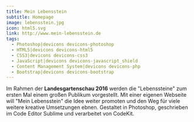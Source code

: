 ```yaml
---
title: Mein Lebensstein
subtitle: Homepage
image: lebensstein.jpg
icon: html5.svg
link: http://www.mein-lebensstein.de
tags:
  - Photoshop|devicons devicons-photoshop
  - HTML5|devicons devicons-html5
  - CSS3|devicons devicons-css3
  - JavaScript|devicons devicons-javascript_shield
  - Content Management System|devicons devicons-php
  - Bootstrap|devicons devicons-bootstrap
---
```


Im Rahmen der **Landesgartenschau 2016** werden die "Lebenssteine" zum ersten Mal einem großen Publikum vorgestellt. Mit einer eigenen Webseite will "Mein Lebensstein" die Idee weiter promoten und den Weg für viele weitere kreative Umsetzungen ebnen. Gestaltet in Photoshop, geschrieben im Code Editor Sublime und verarbeitet von CodeKit.
